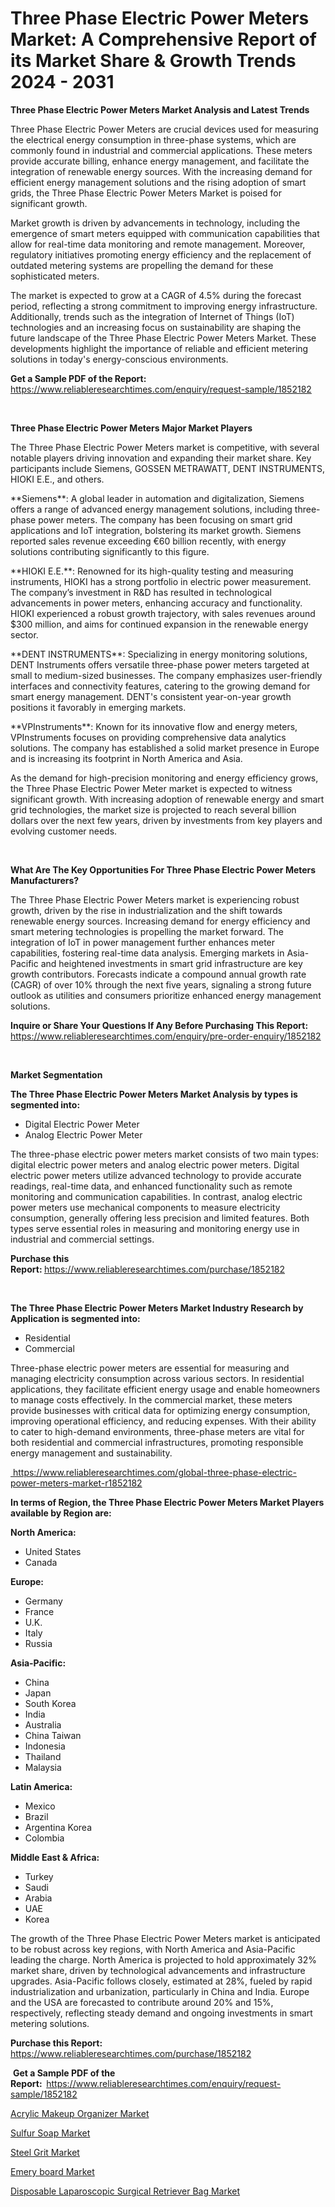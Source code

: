 <p><h1>Three Phase Electric Power Meters Market: A Comprehensive Report of its Market Share & Growth Trends 2024 - 2031</h1></p><p><strong>Three Phase Electric Power Meters Market Analysis and Latest Trends</strong></p>
<p><p>Three Phase Electric Power Meters are crucial devices used for measuring the electrical energy consumption in three-phase systems, which are commonly found in industrial and commercial applications. These meters provide accurate billing, enhance energy management, and facilitate the integration of renewable energy sources. With the increasing demand for efficient energy management solutions and the rising adoption of smart grids, the Three Phase Electric Power Meters Market is poised for significant growth.</p><p>Market growth is driven by advancements in technology, including the emergence of smart meters equipped with communication capabilities that allow for real-time data monitoring and remote management. Moreover, regulatory initiatives promoting energy efficiency and the replacement of outdated metering systems are propelling the demand for these sophisticated meters.</p><p>The market is expected to grow at a CAGR of 4.5% during the forecast period, reflecting a strong commitment to improving energy infrastructure. Additionally, trends such as the integration of Internet of Things (IoT) technologies and an increasing focus on sustainability are shaping the future landscape of the Three Phase Electric Power Meters Market. These developments highlight the importance of reliable and efficient metering solutions in today's energy-conscious environments.</p></p>
<p><strong>Get a Sample PDF of the Report:&nbsp;</strong> <a href="https://www.reliableresearchtimes.com/enquiry/request-sample/1852182?utm_campaign=1729&utm_medium=2&utm_source=Github&utm_content=ia&utm_term=18102024&utm_id=three-phase-electric-power-meters">https://www.reliableresearchtimes.com/enquiry/request-sample/1852182</a></p>
<p>&nbsp;</p>
<p><strong>Three Phase Electric Power Meters Major Market Players</strong></p>
<p><p>The Three Phase Electric Power Meters market is competitive, with several notable players driving innovation and expanding their market share. Key participants include Siemens, GOSSEN METRAWATT, DENT INSTRUMENTS, HIOKI E.E., and others.</p><p>**Siemens**: A global leader in automation and digitalization, Siemens offers a range of advanced energy management solutions, including three-phase power meters. The company has been focusing on smart grid applications and IoT integration, bolstering its market growth. Siemens reported sales revenue exceeding €60 billion recently, with energy solutions contributing significantly to this figure.</p><p>**HIOKI E.E.**: Renowned for its high-quality testing and measuring instruments, HIOKI has a strong portfolio in electric power measurement. The company’s investment in R&D has resulted in technological advancements in power meters, enhancing accuracy and functionality. HIOKI experienced a robust growth trajectory, with sales revenues around $300 million, and aims for continued expansion in the renewable energy sector.</p><p>**DENT INSTRUMENTS**: Specializing in energy monitoring solutions, DENT Instruments offers versatile three-phase power meters targeted at small to medium-sized businesses. The company emphasizes user-friendly interfaces and connectivity features, catering to the growing demand for smart energy management. DENT's consistent year-on-year growth positions it favorably in emerging markets.</p><p>**VPInstruments**: Known for its innovative flow and energy meters, VPInstruments focuses on providing comprehensive data analytics solutions. The company has established a solid market presence in Europe and is increasing its footprint in North America and Asia.</p><p>As the demand for high-precision monitoring and energy efficiency grows, the Three Phase Electric Power Meter market is expected to witness significant growth. With increasing adoption of renewable energy and smart grid technologies, the market size is projected to reach several billion dollars over the next few years, driven by investments from key players and evolving customer needs.</p></p>
<p>&nbsp;</p>
<p><strong>What Are The Key Opportunities For Three Phase Electric Power Meters Manufacturers?</strong></p>
<p><p>The Three Phase Electric Power Meters market is experiencing robust growth, driven by the rise in industrialization and the shift towards renewable energy sources. Increasing demand for energy efficiency and smart metering technologies is propelling the market forward. The integration of IoT in power management further enhances meter capabilities, fostering real-time data analysis. Emerging markets in Asia-Pacific and heightened investments in smart grid infrastructure are key growth contributors. Forecasts indicate a compound annual growth rate (CAGR) of over 10% through the next five years, signaling a strong future outlook as utilities and consumers prioritize enhanced energy management solutions.</p></p>
<p><strong>Inquire or Share Your Questions If Any Before Purchasing This Report:</strong> <a href="https://www.reliableresearchtimes.com/enquiry/pre-order-enquiry/1852182?utm_campaign=1729&utm_medium=2&utm_source=Github&utm_content=ia&utm_term=18102024&utm_id=three-phase-electric-power-meters">https://www.reliableresearchtimes.com/enquiry/pre-order-enquiry/1852182</a></p>
<p>&nbsp;</p>
<p><strong>Market Segmentation</strong></p>
<p><strong>The Three Phase Electric Power Meters Market Analysis by types is segmented into:</strong></p>
<p><ul><li>Digital Electric Power Meter</li><li>Analog Electric Power Meter</li></ul></p>
<p><p>The three-phase electric power meters market consists of two main types: digital electric power meters and analog electric power meters. Digital electric power meters utilize advanced technology to provide accurate readings, real-time data, and enhanced functionality such as remote monitoring and communication capabilities. In contrast, analog electric power meters use mechanical components to measure electricity consumption, generally offering less precision and limited features. Both types serve essential roles in measuring and monitoring energy use in industrial and commercial settings.</p></p>
<p><strong>Purchase this Report:&nbsp;</strong><a href="https://www.reliableresearchtimes.com/purchase/1852182?utm_campaign=1729&utm_medium=2&utm_source=Github&utm_content=ia&utm_term=18102024&utm_id=three-phase-electric-power-meters">https://www.reliableresearchtimes.com/purchase/1852182</a></p>
<p>&nbsp;</p>
<p><strong>The Three Phase Electric Power Meters Market Industry Research by Application is segmented into:</strong></p>
<p><ul><li>Residential</li><li>Commercial</li></ul></p>
<p><p>Three-phase electric power meters are essential for measuring and managing electricity consumption across various sectors. In residential applications, they facilitate efficient energy usage and enable homeowners to manage costs effectively. In the commercial market, these meters provide businesses with critical data for optimizing energy consumption, improving operational efficiency, and reducing expenses. With their ability to cater to high-demand environments, three-phase meters are vital for both residential and commercial infrastructures, promoting responsible energy management and sustainability.</p></p>
<p><a href="https://www.reliableresearchtimes.com/global-three-phase-electric-power-meters-market-r1852182?utm_campaign=1729&utm_medium=2&utm_source=Github&utm_content=ia&utm_term=18102024&utm_id=three-phase-electric-power-meters">&nbsp;https://www.reliableresearchtimes.com/global-three-phase-electric-power-meters-market-r1852182</a></p>
<p><strong>In terms of Region, the Three Phase Electric Power Meters Market Players available by Region are:</strong></p>
<p>
    <p> <strong> North America: </strong>
        <ul>
            <li>United States</li>
            <li>Canada</li>
        </ul>
        </p> 
    <p> <strong> Europe: </strong>
        <ul>
            <li>Germany</li>
            <li>France</li>
            <li>U.K.</li>
            <li>Italy</li>
            <li>Russia</li>
        </ul>
        </p> 
    <p> <strong> Asia-Pacific: </strong>
        <ul>
            <li>China</li>
            <li>Japan</li>
            <li>South Korea</li>
            <li>India</li>
            <li>Australia</li>
            <li>China Taiwan</li>
            <li>Indonesia</li>
            <li>Thailand</li>
            <li>Malaysia</li>
        </ul>
        </p> 
    <p> <strong> Latin America: </strong>
        <ul>
            <li>Mexico</li>
            <li>Brazil</li>
            <li>Argentina Korea</li>
            <li>Colombia</li>
        </ul>
        </p> 
    <p> <strong> Middle East & Africa: </strong>
        <ul>
            <li>Turkey</li>
            <li>Saudi</li>
            <li>Arabia</li>
            <li>UAE</li>
            <li>Korea</li>
        </ul>
    </p>
    </p>
<p><p>The growth of the Three Phase Electric Power Meters market is anticipated to be robust across key regions, with North America and Asia-Pacific leading the charge. North America is projected to hold approximately 32% market share, driven by technological advancements and infrastructure upgrades. Asia-Pacific follows closely, estimated at 28%, fueled by rapid industrialization and urbanization, particularly in China and India. Europe and the USA are forecasted to contribute around 20% and 15%, respectively, reflecting steady demand and ongoing investments in smart metering solutions.</p></p>
<p><strong>Purchase this Report: </strong><a href="https://www.reliableresearchtimes.com/purchase/1852182?utm_campaign=1729&utm_medium=2&utm_source=Github&utm_content=ia&utm_term=18102024&utm_id=three-phase-electric-power-meters">https://www.reliableresearchtimes.com/purchase/1852182</a></p>
<p>&nbsp;<strong>Get a Sample PDF of the Report:&nbsp;&nbsp;</strong><a href="https://www.reliableresearchtimes.com/enquiry/request-sample/1852182?utm_campaign=1729&utm_medium=2&utm_source=Github&utm_content=ia&utm_term=18102024&utm_id=three-phase-electric-power-meters">https://www.reliableresearchtimes.com/enquiry/request-sample/1852182</a></p>
<p><strong></strong></p>
<p><p><a href="https://www.linkedin.com/pulse/acrylic-makeup-organizer-market-size-type-lipsticknail-polishbrushjewelrypalettesothers-0ebcf?utm_campaign=1729&utm_medium=2&utm_source=Github&utm_content=ia&utm_term=18102024&utm_id=three-phase-electric-power-meters">Acrylic Makeup Organizer Market</a></p><p><a href="https://www.linkedin.com/pulse/global-sulfur-soap-94-cagr-forecast-2024-2031-hashub-gyd6f?utm_campaign=1729&utm_medium=2&utm_source=Github&utm_content=ia&utm_term=18102024&utm_id=three-phase-electric-power-meters">Sulfur Soap Market</a></p><p><a href="https://www.linkedin.com/pulse/steel-grit-market-drivers-challenges-forecast-2024-2031-expertide-fqgjf?utm_campaign=1729&utm_medium=2&utm_source=Github&utm_content=ia&utm_term=18102024&utm_id=three-phase-electric-power-meters">Steel Grit Market</a></p><p><a href="https://www.linkedin.com/pulse/emery-board-market-overview-forecast-2024-2031-detailed-study-40a8e?utm_campaign=1729&utm_medium=2&utm_source=Github&utm_content=ia&utm_term=18102024&utm_id=three-phase-electric-power-meters">Emery board Market</a></p><p><a href="https://github.com/sumonsky0m/Market-Research-Report-List-1/blob/main/disposable-laparoscopic-surgical-retriever-bag-market.md?utm_campaign=1729&utm_medium=2&utm_source=Github&utm_content=ia&utm_term=18102024&utm_id=three-phase-electric-power-meters">Disposable Laparoscopic Surgical Retriever Bag Market</a></p></p>